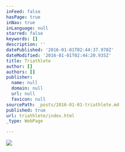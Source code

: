 ```yaml
---
inFeed: false
hasPage: true
inNav: true
inLanguage: null
starred: false
keywords: []
description: ''
datePublished: '2016-01-01T02:44:37.978Z'
dateModified: '2016-01-01T02:44:20.935Z'
title: Triathlete
author: []
authors: []
publisher:
  name: null
  domain: null
  url: null
  favicon: null
sourcePath: _posts/2016-01-01-triathlete.md
published: true
url: triathlete/index.html
_type: WebPage

---
```

![](https://the-grid-user-content.s3-us-west-2.amazonaws.com/ce458e55-fe7f-4308-af2e-49873bb574d4.jpg)